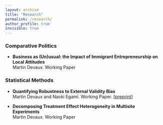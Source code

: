 ```yaml
---
layout: archive
title: "Research"
permalink: /research/
author_profile: true
invisible: true
---
```


### Comparative Politics

* **Business as (Un)usual: the Impact of Immigrant Entrepreneurship on Local Attitudes**<br>
  Martin Devaux. Working Paper

### Statistical Methods

*  **Quantifying Robustness to External Validity Bias**<br>
   Martin Devaux and Naoki Egami. Working Paper. [<a href="https://papers.ssrn.com/sol3/papers.cfm?abstract_id=4213753">preprint</a>]

* **Decomposing Treatment Effect Heterogeneity in Multisite Experiments**<br>
   Martin Devaux. Working Paper